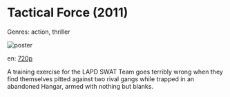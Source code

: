 # Tactical Force (2011)

Genres: action, thriller

![poster](http://image.tmdb.org/t/p/w500/akYxkDBKozoEc9wmBzxzNddKjmu.jpg)

en:
  [720p](magnet:?xt=urn:btih:90A5FCAF864F923C30F8E7D9999D1536523656AB&tr=udp://glotorrents.pw:6969/announce&tr=udp://tracker.opentrackr.org:1337/announce&tr=udp://torrent.gresille.org:80/announce&tr=udp://tracker.openbittorrent.com:80&tr=udp://tracker.coppersurfer.tk:6969&tr=udp://tracker.leechers-paradise.org:6969&tr=udp://p4p.arenabg.ch:1337&tr=udp://tracker.internetwarriors.net:1337)
  


A training exercise for the LAPD SWAT Team goes terribly wrong when they find themselves pitted against two rival gangs while trapped in an abandoned Hangar, armed with nothing but blanks.